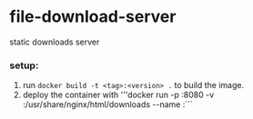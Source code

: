 # file-download-server
static downloads server

### setup:
1. run ```docker build -t <tag>:<version> .``` to build the image.
1. deploy the container with '''docker run -p <external port>:8080 -v <downloadable files location>:/usr/share/nginx/html/downloads --name <container name> <tag>:<version>```
